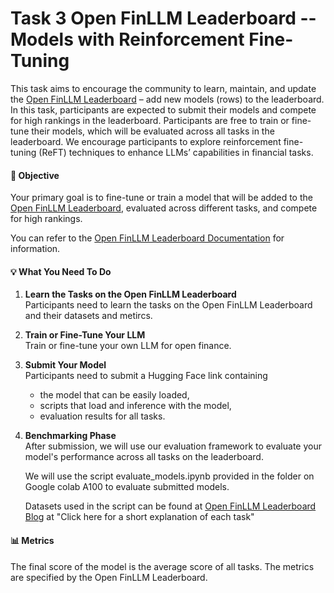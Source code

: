# Task 3 Open FinLLM Leaderboard -- Models with Reinforcement Fine-Tuning

This task aims to encourage the community to learn, maintain, and update the [Open FinLLM Leaderboard](https://huggingface.co/spaces/finosfoundation/Open-Financial-LLM-Leaderboard) – add new models (rows) to the leaderboard. In this task, participants are expected to submit their models and compete for high rankings in the leaderboard. Participants are free to train or fine-tune their models, which will be evaluated across all tasks in the leaderboard. We encourage participants to explore reinforcement fine-tuning (ReFT) techniques to enhance LLMs’ capabilities in financial tasks.

#### 🎯 Objective
Your primary goal is to fine-tune or train a model that will be added to the [Open FinLLM Leaderboard](https://huggingface.co/spaces/finosfoundation/Open-Financial-LLM-Leaderboard), evaluated across different tasks, and compete for high rankings.

You can refer to the [Open FinLLM Leaderboard Documentation](https://finllm-leaderboard.readthedocs.io/en/latest/) for information.


#### 💡 What You Need To Do

1. **Learn the Tasks on the Open FinLLM Leaderboard**  
   Participants need to learn the tasks on the Open FinLLM Leaderboard and their datasets and metircs. 

2. **Train or Fine-Tune Your LLM**  
   Train or fine-tune your own LLM for open finance.

3. **Submit Your Model**  
   Participants need to submit a Hugging Face link containing
    * the model that can be easily loaded,
    * scripts that load and inference with the model,
    * evaluation results for all tasks.

5. **Benchmarking Phase**  
   After submission, we will use our evaluation framework to evaluate your model's performance across all tasks on the leaderboard.

    We will use the script evaluate_models.ipynb provided in the folder on Google colab A100 to evaluate submitted models.
    
    Datasets used in the script can be found at [Open FinLLM Leaderboard Blog](https://huggingface.co/blog/leaderboard-finbench/) at "Click here for a short explanation of each task"
    

#### 📊 Metrics
The final score of the model is the average score of all tasks. The metrics are specified by the Open FinLLM Leaderboard.



